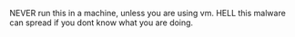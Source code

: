 NEVER run this in a machine, unless you are using vm.
HELL this malware can spread if you dont know what you are doing.

